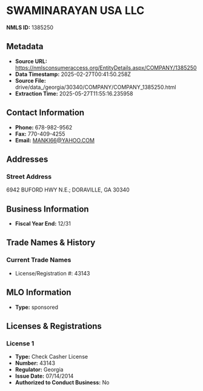 # SWAMINARAYAN USA LLC

**NMLS ID:** 1385250

## Metadata
- **Source URL:** https://nmlsconsumeraccess.org/EntityDetails.aspx/COMPANY/1385250
- **Data Timestamp:** 2025-02-27T00:41:50.258Z
- **Source File:** drive/data_/georgia/30340/COMPANY/COMPANY_1385250.html
- **Extraction Time:** 2025-05-27T11:55:16.235958

## Contact Information
- **Phone:** 678-982-9562
- **Fax:** 770-409-4255
- **Email:** MANKI66@YAHOO.COM

## Addresses
### Street Address
6942 BUFORD HWY N.E.; DORAVILLE, GA 30340

## Business Information
- **Fiscal Year End:** 12/31

## Trade Names & History
### Current Trade Names
- License/Registration #: 43143

## MLO Information
- **Type:** sponsored

## Licenses & Registrations

### License 1
- **Type:** Check Casher License
- **Number:** 43143
- **Regulator:** Georgia
- **Issue Date:** 07/14/2014
- **Authorized to Conduct Business:** No
